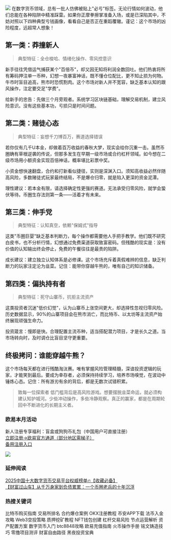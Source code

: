 ![](https://ac63e02.webp.li/biquanchaobirongyikui001.png)
在数字货币领域，总有一批人仿佛被贴上"必亏"标签。无论行情如何波动，他们总能在各种陷阱中精准踩雷。如果你正摩拳擦掌准备入场，或是已深陷其中，不妨对照以下四种典型亏钱画像，看看自己是否正在重蹈覆辙。谨记：这个市场的凶险程度，远超常人想象！

## 第一类：莽撞新人

>典型特征：全仓梭哈、情绪化操作、零风控意识

新手往往凭借运气捕获某个"百倍币"，却又因无知将利润全数回吐。他们热衷将所有筹码押注单一币种，幻想一夜暴富神话，既不懂仓位配比，更不知止损为何物。牛市时盲目追高，熊市时恐慌割肉。这个市场对新人并不宽容，缺乏基本认知的跟风操作，注定要交足"学费"。

给新手的忠告：先做三个月旁观者。系统学习区块链基础，理解交易机制，建立风险意识。没有这些基本功，亏损只是时间问题。

## 第二类：赌徒心态

>典型特征：妄想千刀博百万，赛道选择错误

若你仅有几千U本金，却做着百万收益的春秋大梦，现实会给你沉重一击。虽然币圈确有草根逆袭的传说，但那多发生在早期一级市场或合约杠杆领域。如今想在二级市场用小额资金实现百倍神话，概率堪比彩票中奖。

小资金想快速翻盘，合约和打新看似捷径，实则是深渊入口。须知高收益必然伴随高风险，多数赌徒式玩家最终结局，不是爆仓归零，就是陷入更深的资金泥潭。

理性建议：若本金有限，请选择确定性更强的赛道。无法承受归零风险，就学会蛰伏等待。币圈生存法则第一条——活着才有未来。

## 第三类：伸手党

>典型特征：认知真空，依赖"保姆式"指导

这类"币圈巨婴"缺乏基本判断力，每个操作都需要他人手把手教学。他们既不研究白皮书，也不分析行情，幻想通过免费渠道获取致富密码。但残酷的现实是：没有价值的认知输出终会停止，免费的午餐往往是最贵的陷阱。

成长建议：建立独立认知体系是必修课。这个市场充斥着真假难辨的信息，缺乏判断力的玩家注定沦为韭菜。记住：能带你穿越牛熊的，唯有自己的知识储备。

## 第四类：偏执持有者

>典型特征：死守山寨币，抗拒主流资产

这类投资者沉迷"低价幻觉"，认为山寨币上涨空间更大，却选择性忽视归零风险。历史数据显示，90%的山寨项目会在熊市消亡，而比特币、以太坊等主流资产始终展现顽强生命力。

投资箴言：慢即是快。合理配置主流币种，适当搭配潜力项目，才是长久之道。当市场转向时，及时调仓比盲目坚守更重要。

## 终极拷问：谁能穿越牛熊？

这个市场每天都在进行残酷淘汰赛。唯有掌握风险管理精髓，深谙投资逻辑的玩家，才能笑到最后。要成为幸存者，必须保持持续学习，培养市场嗅觉，在波动中锤炼心态。记住：所有游刃有余的背后，都是无数次试错积累。

>致每一位探索者
低门槛背后是高风险游戏。想要摆脱韭菜命运，就必须构建认知护城河。少些冲动操作，多些冷静观察。真正的赢家，都是在周期轮回中不断进化的长期主义者。

### 欧易本月活动
新人注册专享福利：盲盒或狗狗币礼包（中国用户可直接注册）  
[立即注册→欧易官方通道（部分地区需梯子）](https://www.okx.com/zh-hans/join/74873351)  
[备用注册入口](https://www.chouyi.world/zh-hans/join/18639032)

[![](https://fe095ec.webp.li/top-10-exchanges-001.jpg)](https://www.chouyi.world/zh-hans/join/18639032)

### 延伸阅读
[2025中国十大数字货币交易平台权威榜单🔥【收藏必备】](https://btc8848.com/top-10-exchanges/)  
[【财富过山车】从千万身家到负债累累：一个币圈老兵的十年沉浮](https://heiyetouzi.xyz/biquanstory001/)

### 热搜关键词
比特币购买指南 交易所排名 合约爆仓案例 OKX注册教程 币安APP下载 法币入金攻略 Web3空投策略 质押挖矿教程 NFT钱包创建 杠杆交易风险 节点运营解析 资产配置方案 数字货币入门 btc8848攻略 欧易充值指南 火币操作手册 铭文铸造技巧 零撸项目测评 财富自由路径 黑夜投资宝典
